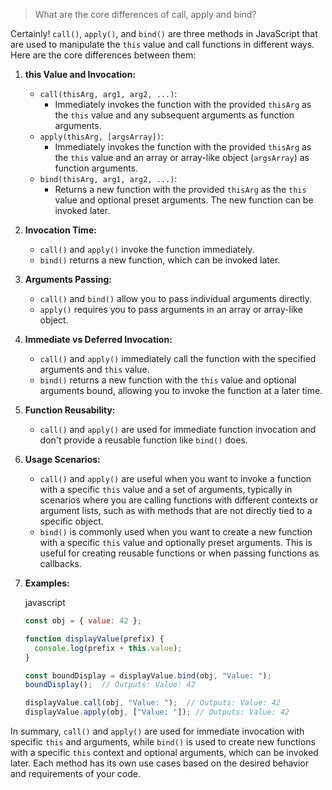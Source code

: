 > What are the core differences of call, apply and bind?

Certainly! `call()`, `apply()`, and `bind()` are three methods in JavaScript that are used to manipulate the `this` value and call functions in different ways. Here are the core differences between them:

1.  **this Value and Invocation:**
    
    *   `call(thisArg, arg1, arg2, ...)`:
        *   Immediately invokes the function with the provided `thisArg` as the `this` value and any subsequent arguments as function arguments.
    *   `apply(thisArg, [argsArray])`:
        *   Immediately invokes the function with the provided `thisArg` as the `this` value and an array or array-like object (`argsArray`) as function arguments.
    *   `bind(thisArg, arg1, arg2, ...)`:
        *   Returns a new function with the provided `thisArg` as the `this` value and optional preset arguments. The new function can be invoked later.
2.  **Invocation Time:**
    
    *   `call()` and `apply()` invoke the function immediately.
    *   `bind()` returns a new function, which can be invoked later.
3.  **Arguments Passing:**
    
    *   `call()` and `bind()` allow you to pass individual arguments directly.
    *   `apply()` requires you to pass arguments in an array or array-like object.
4.  **Immediate vs Deferred Invocation:**
    
    *   `call()` and `apply()` immediately call the function with the specified arguments and `this` value.
    *   `bind()` returns a new function with the `this` value and optional arguments bound, allowing you to invoke the function at a later time.
5.  **Function Reusability:**
    
    *   `call()` and `apply()` are used for immediate function invocation and don't provide a reusable function like `bind()` does.
6.  **Usage Scenarios:**
    
    *   `call()` and `apply()` are useful when you want to invoke a function with a specific `this` value and a set of arguments, typically in scenarios where you are calling functions with different contexts or argument lists, such as with methods that are not directly tied to a specific object.
    *   `bind()` is commonly used when you want to create a new function with a specific `this` value and optionally preset arguments. This is useful for creating reusable functions or when passing functions as callbacks.
7.  **Examples:**
    
    javascript
    
    ```javascript
    const obj = { value: 42 };
    
    function displayValue(prefix) {
      console.log(prefix + this.value);
    }
    
    const boundDisplay = displayValue.bind(obj, "Value: ");
    boundDisplay();  // Outputs: Value: 42
    
    displayValue.call(obj, "Value: ");  // Outputs: Value: 42
    displayValue.apply(obj, ["Value: "]); // Outputs: Value: 42
    ```
    

In summary, `call()` and `apply()` are used for immediate invocation with specific `this` and arguments, while `bind()` is used to create new functions with a specific `this` context and optional arguments, which can be invoked later. Each method has its own use cases based on the desired behavior and requirements of your code.